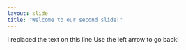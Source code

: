 ```yaml
---
layout: slide
title: "Welcome to our second slide!"
---
```

I replaced the text on this line
Use the left arrow to go back!
